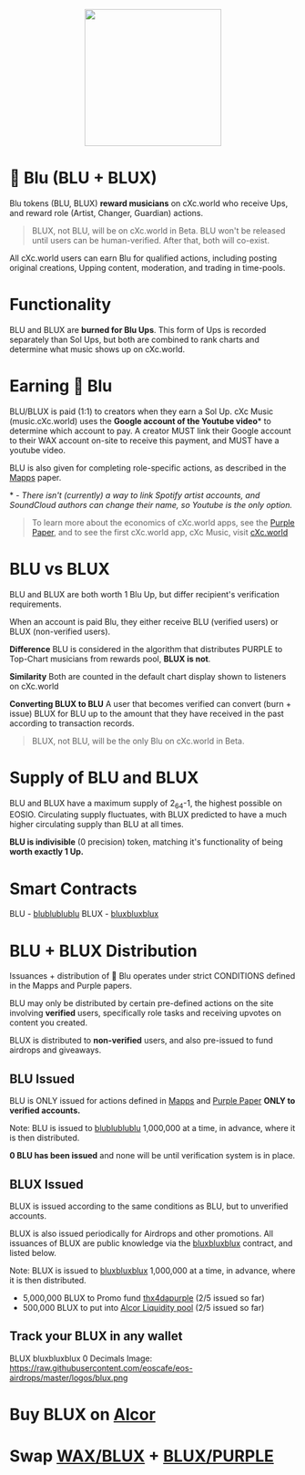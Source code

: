<p align="center">
  <img width="240" height="240" src="https://ipfs.pink.gg/ipfs/QmTuUZvHmZwjAfJWSGgXAWV279rFBMcaZAuRbMDM3L7zUk">
</p>

# 🔵 Blu (BLU + BLUX)
Blu tokens (BLU, BLUX) **reward musicians** on cXc.world who receive Ups, and reward role (Artist, Changer, Guardian) actions.

> BLUX, not BLU, will be on cXc.world in Beta. BLU won't be released until users can be human-verified. After that, both will co-exist.

All cXc.world users can earn Blu for qualified actions, including posting original creations, Upping content, moderation, and trading in time-pools.


# Functionality
BLU and BLUX are **burned for Blu Ups**. This form of Ups is recorded separately than Sol Ups, but both are combined to rank charts and determine what music shows up on cXc.world.

# Earning 🔵 Blu
BLU/BLUX is paid (1:1) to creators when they earn a Sol Up. cXc Music (music.cXc.world) uses the **Google account of the Youtube video*** to determine which account to pay. A creator MUST link their Google account to their WAX account on-site to receive this payment, and MUST have a youtube video.

BLU is also given for completing role-specific actions, as described in the [Mapps](https://docs.google.com/document/d/1YppJ2EYumRI2j0UHYdZh7NJMObMI_NfHgaFRLbjgBtw/preview) paper.

\* - *There isn't (currently) a way to link Spotify artist accounts, and SoundCloud authors can change their name, so Youtube is the only option.*



> To learn more about the economics of cXc.world apps, see the [Purple Paper](https://docs.google.com/document/d/1T2JH9J73WjgZ9-cULJAzrYvZzyPSXEA_fdgt21lHnDc/preview), and to see the first cXc.world app, cXc Music, visit [cXc.world](https://music.cxc.world)

# BLU vs BLUX
BLU and BLUX are both worth 1 Blu Up, but differ recipient's verification requirements.

When an account is paid Blu, they either receive BLU (verified users) or BLUX (non-verified users).

**Difference**
  BLU is considered in the algorithm that distributes PURPLE to Top-Chart musicians from rewards pool, **BLUX is not**.

**Similarity**
  Both are counted in the default chart display shown to listeners on cXc.world

**Converting BLUX to BLU**
  A user that becomes verified can convert (burn + issue) BLUX for BLU up to the amount that they have received in the past according to transaction records.

> BLUX, not BLU, will be the only Blu on cXc.world in Beta.

# Supply of BLU and BLUX
BLU and BLUX have a maximum supply of 2<sub>64</sub>-1, the highest possible on EOSIO. Circulating supply fluctuates, with BLUX predicted to have a much higher circulating supply than BLU at all times.

**BLU is indivisible** (0 precision) token, matching it's functionality of being **worth exactly 1 Up.**

# Smart Contracts
BLU - [blublublublu](https://wax.bloks.io/account/blublublublu)
BLUX - [bluxbluxblux](https://wax.bloks.io/account/bluxbluxblux)



# BLU + BLUX Distribution

Issuances + distribution of 🔵 Blu operates under strict CONDITIONS defined in the Mapps and Purple papers.

BLU may only be distributed by certain pre-defined actions on the site involving **verified** users, specifically role tasks and receiving upvotes on content you created.

BLUX is distributed to **non-verified** users, and also pre-issued to fund airdrops and giveaways.

## BLU Issued
BLU is ONLY issued for actions defined in [Mapps](https://docs.google.com/document/d/1YppJ2EYumRI2j0UHYdZh7NJMObMI_NfHgaFRLbjgBtw/preview) and [Purple Paper](https://docs.google.com/document/d/1T2JH9J73WjgZ9-cULJAzrYvZzyPSXEA_fdgt21lHnDc/preview) **ONLY to verified accounts.**

Note: BLU is issued to [blublublublu](https://wax.bloks.io/account/blublublublu) 1,000,000 at a time, in advance, where it is then distributed.  

**0 BLU has been issued** and none will be until verification system is in place.

## BLUX Issued
BLUX is issued according to the same conditions as BLU, but to unverified accounts.

BLUX is also issued periodically for Airdrops and other promotions. All issuances of BLUX are public knowledge via the [bluxbluxblux](https://wax.bloks.io/account/bluxbluxblux) contract, and listed below.

Note: BLUX is issued to [bluxbluxblux](https://wax.bloks.io/account/bluxbluxblux) 1,000,000 at a time, in advance, where it is then distributed.

- 5,000,000 BLUX to Promo fund [thx4dapurple](https://wax.bloks.io/account/thx4dapurple) (2/5 issued so far)
- 500,000 BLUX to put into [Alcor Liquidity pool](https://wax.alcor.exchange/swap?output=BLUX-bluxbluxblux&input=WAX-eosio.token) (2/5 issued so far)


## Track your BLUX in any wallet
BLUX 
bluxbluxblux
0 Decimals 
Image: https://raw.githubusercontent.com/eoscafe/eos-airdrops/master/logos/blux.png


# Buy BLUX on [Alcor](https://wax.alcor.exchange/trade/BLUX-bluxbluxblux_WAX-eosio.token)


# Swap [WAX/BLUX](https://wax.alcor.exchange/swap?output=BLUX-bluxbluxblux&input=WAX-eosio.token) + [BLUX/PURPLE](https://wax.alcor.exchange/swap?input=BLUX-bluxbluxblux&output=PURPLE-purplepurple)
